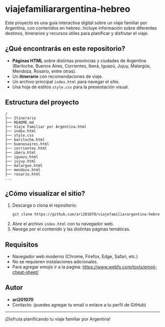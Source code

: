 # viajefamiliarargentina-hebreo

Este proyecto es una guía interactiva digital sobre un viaje familiar por Argentina, con contenidos en hebreo. Incluye información sobre diferentes destinos, itinerarios y recursos útiles para planificar y disfrutar el viaje.

## ¿Qué encontrarás en este repositorio?

- **Páginas HTML** sobre distintas provincias y ciudades de Argentina (Bariloche, Buenos Aires, Corrientes, Iberá, Iguazú, Jujuy, Malargüe, Mendoza, Rosario, entre otras).
- Un **itinerario** con recomendaciones de viaje.
- Un archivo principal `index.html` para navegar el sitio.
- Una hoja de estilos `style.css` para la presentación visual.

## Estructura del proyecto

```
/
├── Itinerario
├── README.md
├── Viaje Familiar por Argentina.html
├── index.html
├── style.css
├── bariloche.html
├── buenosaires.html
├── corrientes.html
├── ibera.html
├── iguazu.html
├── jujuy.html
├── malargue.html
├── mendoza.html
├── rosario.html
...
```

## ¿Cómo visualizar el sitio?

1. Descarga o clona el repositorio:
   ```bash
   git clone https://github.com/ari201070/viajefamiliarargentina-hebreo.git
   ```
2. Abre el archivo `index.html` con tu navegador web.
3. Navega por el contenido y las distintas páginas temáticas.

## Requisitos

- Navegador web moderno (Chrome, Firefox, Edge, Safari, etc.)
- No se requieren instalaciones adicionales.
- Para agregar emojis ir a la pagina:
https://www.webfx.com/tools/emoji-cheat-sheet/
## Autor

- **ari201070**
- Contacto: (puedes agregar tu email o enlace a tu perfil de GitHub)

---

¡Disfruta planificando tu viaje familiar por Argentina!
